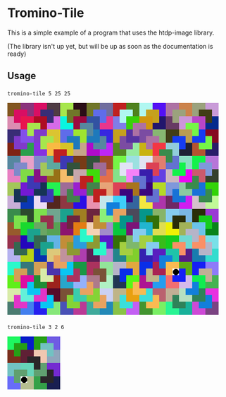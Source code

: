 # Tromino-Tile

This is a simple example of a program that uses the htdp-image library.

(The library isn't up yet, but will be up as soon as the documentation is ready)


## Usage

``tromino-tile 5 25 25``

![alt text](https://raw.githubusercontent.com/trajafri/tromino-tile/master/examples/five-example.png "twoToFiveExample")


``tromino-tile 3 2 6``

![alt text](https://raw.githubusercontent.com/trajafri/tromino-tile/master/examples/three-example.png "twoToThreeExample")
